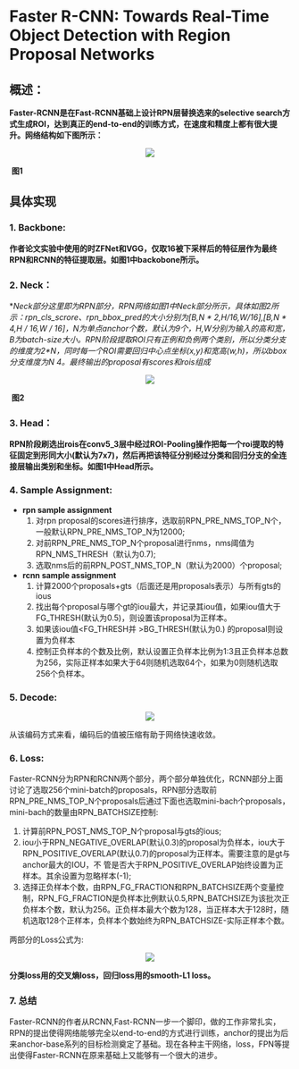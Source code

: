 # Faster R-CNN: Towards Real-Time Object Detection with Region Proposal Networks

## 概述：

**Faster-RCNN是在Fast-RCNN基础上设计RPN层替换选来的selective search方式生成ROI，达到真正的end-to-end的训练方式，在速度和精度上都有很大提升。网络结构如下图所示：**

<div align=center>
<img src="https://note.youdao.com/yws/api/personal/file/WEBd38dafd37fe793094027722946434e50?method=download&shareKey=11b70155c90c4da41ba28a6e0f4e8307"/>
</div>

​                                                                                                                                      **图1**

## 具体实现

### 1. Backbone:

**作者论文实验中使用的时ZFNet和VGG，仅取16被下采样后的特征层作为最终RPN和RCNN的特征提取层。如图1中backobone所示。**



### 2. Neck：

**Neck部分这里即为RPN部分，RPN网络如图1中Neck部分所示，具体如图2所示：rpn_cls_scrore、rpn_bbox_pred的大小分别为[B,N * 2,H/16,W/16],[B,N * 4,H / 16,W / 16]，N为单点anchor个数，默认为9个，H,W分别为输入的高和宽，B为batch-size大小。RPN阶段提取ROI只有正例和负例两个类别，所以分类分支的维度为2*N，同时每一个ROI需要回归中心点坐标(x,y)和宽高(w,h)，所以bbox分支维度为N *4。最终输出的proposal有scores和rois组成**

<div align=center>
<img src="https://note.youdao.com/yws/api/personal/file/WEBc93f137ae20ce47b809bae894147b707?method=download&shareKey=79acbbc71cb6dfd047415ab3388a0990"/>
</div>

​                                                                                                                              **图2**



### 3. Head：

**RPN阶段刷选出rois在conv5_3层中经过ROI-Pooling操作把每一个roi提取的特征固定到形同大小(默认为7x7)，然后再把该特征分别经过分类和回归分支的全连接层输出类别和坐标。如图1中Head所示。**



### 4. Sample Assignment:

- **rpn sample assignment**
  1. 对rpn proposal的scores进行排序，选取前RPN_PRE_NMS_TOP_N个，一般默认RPN_PRE_NMS_TOP_N为12000;
  2. 对前RPN_PRE_NMS_TOP_N个proposal进行nms，nms阈值为RPN_NMS_THRESH（默认为0.7);
  3. 选取nms后的前RPN_POST_NMS_TOP_N（默认为2000）个proposal;
- **rcnn sample assignment**
  1. 计算2000个proposals+gts（后面还是用proposals表示）与所有gts的ious
  2. 找出每个proposal与哪个gt的iou最大，并记录其iou值，如果iou值大于FG_THRESH(默认为0.5)，则设置该proposal为正样本。
  3. 如果该iou值<FG_THRESH并 >BG_THRESH(默认为0.) 的proposal则设置为负样本
  4. 控制正负样本的个数及比例，默认设置正负样本比例为1:3且正负样本总数为256，实际正样本如果大于64则随机选取64个，如果为0则随机选取256个负样本。



### 5. Decode:

<div align=center>
<img src="https://note.youdao.com/yws/api/personal/file/WEBbd29d7a9fc1366d5526dc1a49fb87928?method=download&shareKey=2c4a6940abd2a04648becf90d0f0e4f0"/>
</div>

从该编码方式来看，编码后的值被压缩有助于网络快速收敛。

### 6. Loss:

Faster-RCNN分为RPN和RCNN两个部分，两个部分单独优化，RCNN部分上面讨论了选取256个mini-batch的proposals，RPN部分选取前RPN_PRE_NMS_TOP_N个proposals后通过下面也选取mini-bach个proposals，mini-bach的数量由RPN_BATCHSIZE控制:

1. 计算前RPN_POST_NMS_TOP_N个proposal与gts的ious;
2. iou小于RPN_NEGATIVE_OVERLAP(默认0.3)的proposal为负样本，iou大于 RPN_POSITIVE_OVERLAP(默认0.7)的proposal为正样本。需要注意的是gt与anchor最大的IOU，不 管是否大于RPN_POSITIVE_OVERLAP始终设置为正样本。其余设置为忽略样本(-1);
3. 选择正负样本个数，由RPN_FG_FRACTION和RPN_BATCHSIZE两个变量控制，RPN_FG_FRACTION是负样本比例默认0.5,RPN_BATCHSIZE为该批次正负样本个数，默认为256。正负样本最大个数为128，当正样本大于128时，随机选取128个正样本，负样本个数始终为RPN_BATCHSIZE-实际正样本个数。

两部分的Loss公式为:

<div align=center>
<img src="https://note.youdao.com/yws/api/personal/file/WEB41697d7dbc87f275135cf40b079cd4e1?method=download&shareKey=709e7d57c2c7b1012ad9f898fa19cef4"/>
</div>

**分类loss用的交叉熵loss，回归loss用的smooth-L1 loss。**

### 7. 总结

Faster-RCNN的作者从RCNN,Fast-RCNN一步一个脚印，做的工作非常扎实，RPN的提出使得网络能够完全以end-to-end的方式进行训练，anchor的提出为后来anchor-base系列的目标检测奠定了基础。现在各种主干网络，loss，FPN等提出使得Faster-RCNN在原来基础上又能够有一个很大的进步。

